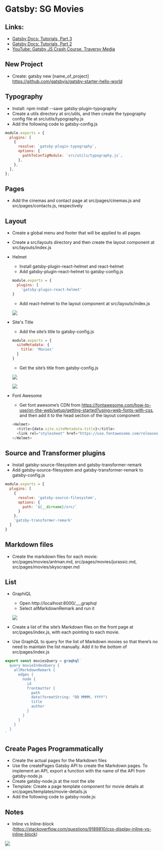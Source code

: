 # Gatsby: SG Movies

## Links:
- [Gatsby Docs: Tutorials, Part 3](https://www.gatsbyjs.org/tutorial/part-three/)
- [Gatsby Docs: Tutorials, Part 2](https://www.gatsbyjs.org/tutorial/part-two/#typographyjs)
- [YouTube: Gatsby JS Crash Course, Traversy Media](https://www.youtube.com/watch?v=6YhqQ2ZW1sc)

## New Project
- Create: gatsby new [name_of_project] https://github.com/gatsbyjs/gatsby-starter-hello-world

## Typography
- Install: npm install --save gatsby-plugin-typography
- Create a utils directory at src/utils, and then create the typography config file at src/utils/typography.js
- Add the following code to gatsby-config.js

```javascript
module.exports = {
  plugins: [
    {
      resolve: `gatsby-plugin-typography`,
      options: {
        pathToConfigModule: `src/utils/typography.js`,
      },
    },
  ],
};
```

## Pages
- Add the cinemas and contact page at src/pages/cinemas.js and src/pages/contacts.js, respectively

## Layout
- Create a global menu and footer that will be applied to all pages
- Create a src/layouts directory and then create the layout component at src/layouts/index.js
- Helmet
  - Install gatsby-plugin-react-helmet and react-helmet
  - Add gatsby-plugin-react-helmet to gatsby-config.js

  ```javascript
  module.exports = {
    plugins: [
      'gatsby-plugin-react-helmet'
  }
  ```

  - Add react-helmet to the layout component at src/layouts/index.js

  ![](images/react-helmet.png)

- Site's Title
  - Add the site’s title to gatsby-config.js

  ```javascript
  module.exports = {
    siteMetadata: {
      title: 'Movies'
    }
  }
  ```

  - Get the site’s title from gatsby-config.js

  ![](images/sitemetadata-title-1.png)

  ![](images/sitemetadata-title-2.png)

- Font Awesome
  - Get font awesome’s CDN from https://fontawesome.com/how-to-use/on-the-web/setup/getting-started?using=web-fonts-with-css, and then add it to the head section of the layout component

  ```javascript
  <Helmet>
    <title>{data.site.siteMetadata.title}</title>
    <link rel="stylesheet" href="https://use.fontawesome.com/releases/v5.1.0/css/all.css" integrity="sha384-lKuwvrZot6UHsBSfcMvOkWwlCMgc0TaWr+30HWe3a4ltaBwTZhyTEggF5tJv8tbt" crossorigin="anonymous"/>
  </Helmet>
  ```

## Source and Transformer plugins
  - Install gatsby-source-filesystem and gatsby-transformer-remark
  - Add gatsby-source-filesystem and gatsby-transformer-remark to gatsby-config.js

  ```javascript
  module.exports = {
    plugins: [
      {
        resolve: 'gatsby-source-filesystem',
        options: {
          path: `${__dirname}/src/`
        }
      },
      'gatsby-transformer-remark'
    ]
  }
  ```

## Markdown files
  - Create the markdown files for each movie: src/pages/movies/antman.md, src/pages/movies/jurassic.md, src/pages/movies/skyscraper.md

## List
  - GraphiQL
    - Open http://localhost:8000/___graphql
    - Select allMarkdownRemark and run it

    ![](images/GraphiQL.png)

  - Create a list of the site’s Markdown files on the front page at src/pages/index.js, with each pointing to each movie.
  - Use GraphQL to query for the list of Markdown movies so that there’s no need to maintain the list manually. Add it to the bottom of src/pages/index.js

  ```javascript
  export const moviesQuery = graqhql`
    query movieIndexQuery {
      allMarkdownRemark {
        edges {
          node {
            id
            frontmatter {
              path
              date(formatString: "DD MMMM, YYYY")
              title
              author
            }
          }
        }
      }
    }
  `
  ```

## Create Pages Programmatically
  - Create the actual pages for the Markdown files
  - Use the createPages Gatsby API to create the Markdown pages. To implement an API, export a function with the name of the API from gatsby-node.js
  - Create gatsby-node.js at the root the site
  - Template: Create a page template component for movie details at src/pages/templates/movie-details.js
  - Add the following code to gatsby-node.js:

## Notes
  - Inline vs Inline-block (https://stackoverflow.com/questions/9189810/css-display-inline-vs-inline-block)

  ![](images/inlineVSinline-block.png)
